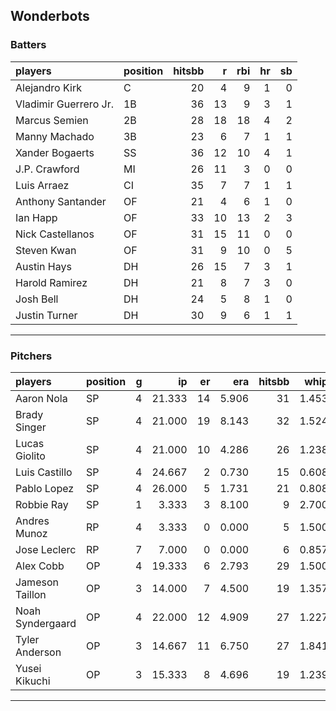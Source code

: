 ## Wonderbots

### Batters

 
|players               |position | hitsbb|  r| rbi| hr| sb| 
|:---------------------|:--------|------:|--:|---:|--:|--:| 
|Alejandro Kirk        |C        |     20|  4|   9|  1|  0| 
|Vladimir Guerrero Jr. |1B       |     36| 13|   9|  3|  1| 
|Marcus Semien         |2B       |     28| 18|  18|  4|  2| 
|Manny Machado         |3B       |     23|  6|   7|  1|  1| 
|Xander Bogaerts       |SS       |     36| 12|  10|  4|  1| 
|J.P. Crawford         |MI       |     26| 11|   3|  0|  0| 
|Luis Arraez           |CI       |     35|  7|   7|  1|  1| 
|Anthony Santander     |OF       |     21|  4|   6|  1|  0| 
|Ian Happ              |OF       |     33| 10|  13|  2|  3| 
|Nick Castellanos      |OF       |     31| 15|  11|  0|  0| 
|Steven Kwan           |OF       |     31|  9|  10|  0|  5| 
|Austin Hays           |DH       |     26| 15|   7|  3|  1| 
|Harold Ramirez        |DH       |     21|  8|   7|  3|  0| 
|Josh Bell             |DH       |     24|  5|   8|  1|  0| 
|Justin Turner         |DH       |     30|  9|   6|  1|  1| 


* * *

### Pitchers

 
|players          |position |  g|     ip| er|   era| hitsbb|  whip| so|  w| sv| 
|:----------------|:--------|--:|------:|--:|-----:|------:|-----:|--:|--:|--:| 
|Aaron Nola       |SP       |  4| 21.333| 14| 5.906|     31| 1.453| 19|  1|  0| 
|Brady Singer     |SP       |  4| 21.000| 19| 8.143|     32| 1.524| 19|  1|  0| 
|Lucas Giolito    |SP       |  4| 21.000| 10| 4.286|     26| 1.238| 23|  1|  0| 
|Luis Castillo    |SP       |  4| 24.667|  2| 0.730|     15| 0.608| 26|  2|  0| 
|Pablo Lopez      |SP       |  4| 26.000|  5| 1.731|     21| 0.808| 33|  1|  0| 
|Robbie Ray       |SP       |  1|  3.333|  3| 8.100|      9| 2.700|  3|  0|  0| 
|Andres Munoz     |RP       |  4|  3.333|  0| 0.000|      5| 1.500|  3|  0|  1| 
|Jose Leclerc     |RP       |  7|  7.000|  0| 0.000|      6| 0.857|  5|  0|  1| 
|Alex Cobb        |OP       |  4| 19.333|  6| 2.793|     29| 1.500| 22|  0|  0| 
|Jameson Taillon  |OP       |  3| 14.000|  7| 4.500|     19| 1.357| 16|  0|  0| 
|Noah Syndergaard |OP       |  4| 22.000| 12| 4.909|     27| 1.227| 19|  0|  0| 
|Tyler Anderson   |OP       |  3| 14.667| 11| 6.750|     27| 1.841| 10|  1|  0| 
|Yusei Kikuchi    |OP       |  3| 15.333|  8| 4.696|     19| 1.239| 17|  2|  0| 


* * *


